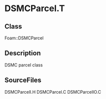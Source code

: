 # DSMCParcel.T 
## Class
Foam::DSMCParcel

## Description
DSMC parcel class

## SourceFiles
DSMCParcelI.H
DSMCParcel.C
DSMCParcelIO.C

